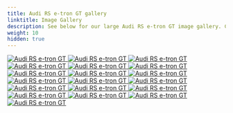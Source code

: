 ```yaml
---
title: Audi RS e-tron GT gallery
linktitle: Image Gallery
description: See below for our large Audi RS e-tron GT image gallery. Click pictures for high-resolution versions.
weight: 10
hidden: true
---
```

<!-- markdownlint-disable MD033 -->
<object type="image/svg+xml" data="../modelnavigation.svg"></object>
<div class="pswp-gallery pswp-gallery--single-column" id="my-gallery">
<a href="https://media.evkx.net/multimedia/models/audi/e-tron_gt/rs_e-tron_gt/charging_1.jpg"
data-pswp-src="https://media.evkx.net/multimedia/models/audi/e-tron_gt/rs_e-tron_gt/charging_1.jpg"
data-pswp-width="3000"
data-pswp-height="2249" 
target="_blank">
<img src="https://media.evkx.net/multimedia/models/audi/e-tron_gt/rs_e-tron_gt/charging_1_st.jpg" alt="Audi RS e-tron GT" />
</a>
<a href="https://media.evkx.net/multimedia/models/audi/e-tron_gt/rs_e-tron_gt/exterior_1.jpg"
data-pswp-src="https://media.evkx.net/multimedia/models/audi/e-tron_gt/rs_e-tron_gt/exterior_1.jpg"
data-pswp-width="3000"
data-pswp-height="1999" 
target="_blank">
<img src="https://media.evkx.net/multimedia/models/audi/e-tron_gt/rs_e-tron_gt/exterior_1_st.jpg" alt="Audi RS e-tron GT" />
</a>
<a href="https://media.evkx.net/multimedia/models/audi/e-tron_gt/rs_e-tron_gt/exterior_2.jpg"
data-pswp-src="https://media.evkx.net/multimedia/models/audi/e-tron_gt/rs_e-tron_gt/exterior_2.jpg"
data-pswp-width="3000"
data-pswp-height="2249" 
target="_blank">
<img src="https://media.evkx.net/multimedia/models/audi/e-tron_gt/rs_e-tron_gt/exterior_2_st.jpg" alt="Audi RS e-tron GT" />
</a>
<a href="https://media.evkx.net/multimedia/models/audi/e-tron_gt/rs_e-tron_gt/exterior_3.jpg"
data-pswp-src="https://media.evkx.net/multimedia/models/audi/e-tron_gt/rs_e-tron_gt/exterior_3.jpg"
data-pswp-width="3000"
data-pswp-height="2249" 
target="_blank">
<img src="https://media.evkx.net/multimedia/models/audi/e-tron_gt/rs_e-tron_gt/exterior_3_st.jpg" alt="Audi RS e-tron GT" />
</a>
<a href="https://media.evkx.net/multimedia/models/audi/e-tron_gt/rs_e-tron_gt/exterior_4.jpg"
data-pswp-src="https://media.evkx.net/multimedia/models/audi/e-tron_gt/rs_e-tron_gt/exterior_4.jpg"
data-pswp-width="3000"
data-pswp-height="1999" 
target="_blank">
<img src="https://media.evkx.net/multimedia/models/audi/e-tron_gt/rs_e-tron_gt/exterior_4_st.jpg" alt="Audi RS e-tron GT" />
</a>
<a href="https://media.evkx.net/multimedia/models/audi/e-tron_gt/rs_e-tron_gt/exterior_5.jpg"
data-pswp-src="https://media.evkx.net/multimedia/models/audi/e-tron_gt/rs_e-tron_gt/exterior_5.jpg"
data-pswp-width="3000"
data-pswp-height="2227" 
target="_blank">
<img src="https://media.evkx.net/multimedia/models/audi/e-tron_gt/rs_e-tron_gt/exterior_5_st.jpg" alt="Audi RS e-tron GT" />
</a>
<a href="https://media.evkx.net/multimedia/models/audi/e-tron_gt/rs_e-tron_gt/frontseats_1.jpg"
data-pswp-src="https://media.evkx.net/multimedia/models/audi/e-tron_gt/rs_e-tron_gt/frontseats_1.jpg"
data-pswp-width="3000"
data-pswp-height="2250" 
target="_blank">
<img src="https://media.evkx.net/multimedia/models/audi/e-tron_gt/rs_e-tron_gt/frontseats_1_st.jpg" alt="Audi RS e-tron GT" />
</a>
<a href="https://media.evkx.net/multimedia/models/audi/e-tron_gt/rs_e-tron_gt/frunk_1.jpg"
data-pswp-src="https://media.evkx.net/multimedia/models/audi/e-tron_gt/rs_e-tron_gt/frunk_1.jpg"
data-pswp-width="3000"
data-pswp-height="2249" 
target="_blank">
<img src="https://media.evkx.net/multimedia/models/audi/e-tron_gt/rs_e-tron_gt/frunk_1_st.jpg" alt="Audi RS e-tron GT" />
</a>
<a href="https://media.evkx.net/multimedia/models/audi/e-tron_gt/rs_e-tron_gt/headlights_1.jpg"
data-pswp-src="https://media.evkx.net/multimedia/models/audi/e-tron_gt/rs_e-tron_gt/headlights_1.jpg"
data-pswp-width="3000"
data-pswp-height="2001" 
target="_blank">
<img src="https://media.evkx.net/multimedia/models/audi/e-tron_gt/rs_e-tron_gt/headlights_1_st.jpg" alt="Audi RS e-tron GT" />
</a>
<a href="https://media.evkx.net/multimedia/models/audi/e-tron_gt/rs_e-tron_gt/interior_1.jpg"
data-pswp-src="https://media.evkx.net/multimedia/models/audi/e-tron_gt/rs_e-tron_gt/interior_1.jpg"
data-pswp-width="3000"
data-pswp-height="1962" 
target="_blank">
<img src="https://media.evkx.net/multimedia/models/audi/e-tron_gt/rs_e-tron_gt/interior_1_st.jpg" alt="Audi RS e-tron GT" />
</a>
<a href="https://media.evkx.net/multimedia/models/audi/e-tron_gt/rs_e-tron_gt/interior_2.jpg"
data-pswp-src="https://media.evkx.net/multimedia/models/audi/e-tron_gt/rs_e-tron_gt/interior_2.jpg"
data-pswp-width="3000"
data-pswp-height="1961" 
target="_blank">
<img src="https://media.evkx.net/multimedia/models/audi/e-tron_gt/rs_e-tron_gt/interior_2_st.jpg" alt="Audi RS e-tron GT" />
</a>
<a href="https://media.evkx.net/multimedia/models/audi/e-tron_gt/rs_e-tron_gt/main_1.jpg"
data-pswp-src="https://media.evkx.net/multimedia/models/audi/e-tron_gt/rs_e-tron_gt/main_1.jpg"
data-pswp-width="3000"
data-pswp-height="2249" 
target="_blank">
<img src="https://media.evkx.net/multimedia/models/audi/e-tron_gt/rs_e-tron_gt/main_1_st.jpg" alt="Audi RS e-tron GT" />
</a>
<a href="https://media.evkx.net/multimedia/models/audi/e-tron_gt/rs_e-tron_gt/rearlights_1.jpg"
data-pswp-src="https://media.evkx.net/multimedia/models/audi/e-tron_gt/rs_e-tron_gt/rearlights_1.jpg"
data-pswp-width="3000"
data-pswp-height="1999" 
target="_blank">
<img src="https://media.evkx.net/multimedia/models/audi/e-tron_gt/rs_e-tron_gt/rearlights_1_st.jpg" alt="Audi RS e-tron GT" />
</a>
<a href="https://media.evkx.net/multimedia/models/audi/e-tron_gt/rs_e-tron_gt/rearlights_2.jpg"
data-pswp-src="https://media.evkx.net/multimedia/models/audi/e-tron_gt/rs_e-tron_gt/rearlights_2.jpg"
data-pswp-width="3000"
data-pswp-height="2249" 
target="_blank">
<img src="https://media.evkx.net/multimedia/models/audi/e-tron_gt/rs_e-tron_gt/rearlights_2_st.jpg" alt="Audi RS e-tron GT" />
</a>
<a href="https://media.evkx.net/multimedia/models/audi/e-tron_gt/rs_e-tron_gt/screens_1.jpg"
data-pswp-src="https://media.evkx.net/multimedia/models/audi/e-tron_gt/rs_e-tron_gt/screens_1.jpg"
data-pswp-width="3000"
data-pswp-height="2000" 
target="_blank">
<img src="https://media.evkx.net/multimedia/models/audi/e-tron_gt/rs_e-tron_gt/screens_1_st.jpg" alt="Audi RS e-tron GT" />
</a>
<a href="https://media.evkx.net/multimedia/models/audi/e-tron_gt/rs_e-tron_gt/trunk_1.jpg"
data-pswp-src="https://media.evkx.net/multimedia/models/audi/e-tron_gt/rs_e-tron_gt/trunk_1.jpg"
data-pswp-width="3000"
data-pswp-height="2249" 
target="_blank">
<img src="https://media.evkx.net/multimedia/models/audi/e-tron_gt/rs_e-tron_gt/trunk_1_st.jpg" alt="Audi RS e-tron GT" />
</a>
<a href="https://media.evkx.net/multimedia/models/audi/e-tron_gt/rs_e-tron_gt/trunk_2.jpg"
data-pswp-src="https://media.evkx.net/multimedia/models/audi/e-tron_gt/rs_e-tron_gt/trunk_2.jpg"
data-pswp-width="3000"
data-pswp-height="2249" 
target="_blank">
<img src="https://media.evkx.net/multimedia/models/audi/e-tron_gt/rs_e-tron_gt/trunk_2_st.jpg" alt="Audi RS e-tron GT" />
</a>
<a href="https://media.evkx.net/multimedia/models/audi/e-tron_gt/rs_e-tron_gt/trunk_3.jpg"
data-pswp-src="https://media.evkx.net/multimedia/models/audi/e-tron_gt/rs_e-tron_gt/trunk_3.jpg"
data-pswp-width="3000"
data-pswp-height="2249" 
target="_blank">
<img src="https://media.evkx.net/multimedia/models/audi/e-tron_gt/rs_e-tron_gt/trunk_3_st.jpg" alt="Audi RS e-tron GT" />
</a>
<a href="https://media.evkx.net/multimedia/models/audi/e-tron_gt/rs_e-tron_gt/trunk_4.jpg"
data-pswp-src="https://media.evkx.net/multimedia/models/audi/e-tron_gt/rs_e-tron_gt/trunk_4.jpg"
data-pswp-width="3000"
data-pswp-height="2249" 
target="_blank">
<img src="https://media.evkx.net/multimedia/models/audi/e-tron_gt/rs_e-tron_gt/trunk_4_st.jpg" alt="Audi RS e-tron GT" />
</a>
</div>
<script type="module">
  import PhotoSwipeLightbox from '/js/photoswipe-lightbox.esm.js';
    const lightbox = new PhotoSwipeLightbox({
       gallery: '#my-gallery',
        children: 'a',
        pswpModule: () => import('/js/photoswipe.esm.js')
    });
lightbox.init();
</script>
